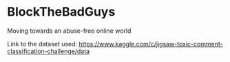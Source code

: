 # BlockTheBadGuys
Moving towards an abuse-free online world

Link to the dataset used: https://www.kaggle.com/c/jigsaw-toxic-comment-classification-challenge/data
